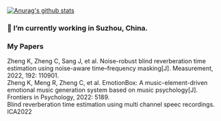 [![Anurag's github stats](https://github-readme-stats.vercel.app/api?username=KaitongZheng&theme=synthwave)](https://github.com/anuraghazra/github-readme-stats)

### 🌱 I’m currently working in Suzhou, China.

### My Papers
Zheng K, Zheng C, Sang J, et al. Noise-robust blind reverberation time estimation using noise-aware time–frequency masking[J]. Measurement, 2022, 192: 110901.  
Zheng K, Meng R, Zheng C, et al. EmotionBox: A music-element-driven emotional music generation system based on music psychology[J]. Frontiers in Psychology, 2022: 5189.  
Blind reverberation time estimation using multi channel speec recordings. ICA2022  

<!--
**KaitongZheng/KaitongZheng** is a ✨ _special_ ✨ repository because its `README.md` (this file) appears on your GitHub profile.

Here are some ideas to get you started:

- 🔭 I’m currently working on ...
- 🌱 I’m currently learning ...
- 👯 I’m looking to collaborate on ...
- 🤔 I’m looking for help with ...
- 💬 Ask me about ...
- 📫 How to reach me: ...
- 😄 Pronouns: ...
- ⚡ Fun fact: ...
-->
